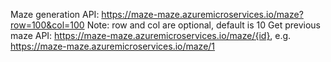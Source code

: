 Maze generation API: https://maze-maze.azuremicroservices.io/maze?row=100&col=100
                    Note: row and col are optional, default is 10
Get previous maze API: https://maze-maze.azuremicroservices.io/maze/{id}, e.g. https://maze-maze.azuremicroservices.io/maze/1
